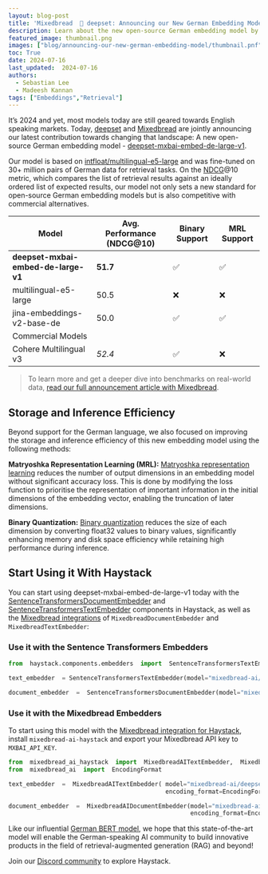 ```yaml
---
layout: blog-post
title: 'Mixedbread  🤝 deepset: Announcing our New German Embedding Model'
description: Learn about the new open-source German embedding model by deepset and mixedbread.ai
featured_image: thumbnail.png
images: ["blog/announcing-our-new-german-embedding-model/thumbnail.pnf"]
toc: True
date: 2024-07-16
last_updated:  2024-07-16
authors:
  - Sebastian Lee
  - Madeesh Kannan
tags: ["Embeddings","Retrieval"]
---	
```


It’s 2024 and yet, most models today are still geared towards English speaking markets. Today, [deepset](https://deepset.ai) and [Mixedbread](https://www.mixedbread.ai/) are jointly announcing our latest contribution towards changing that landscape: A new open-source German embedding model - [deepset-mxbai-embed-de-large-v1](https://huggingface.co/mixedbread-ai/deepset-mxbai-embed-de-large-v1).

Our model is based on [intfloat/multilingual-e5-large](https://huggingface.co/intfloat/multilingual-e5-large) and was fine-tuned on 30+ million pairs of German data for retrieval tasks. On the [NDCG](https://www.evidentlyai.com/ranking-metrics/ndcg-metric)@10 metric, which compares the list of retrieval results against an ideally ordered list of expected results, our model not only sets a new standard for open-source German embedding models but is also competitive with commercial alternatives.  

|Model|Avg. Performance (NDCG@10)|Binary Support|MRL Support|
|-|-|-|-|
|**deepset-mxbai-embed-de-large-v1**|**51.7**|✅|✅|
|multilingual-e5-large|50.5|❌|❌|
|jina-embeddings-v2-base-de|50.0|✅|✅|
|Commercial Models|
|Cohere Multilingual v3| *52.4* |✅|❌|


> To learn more and get a deeper dive into benchmarks on real-world data, [read our full announcement article with Mixedbread]().

## Storage and Inference Efficiency 

Beyond support for the German language, we also focused on improving the storage and inference efficiency of this new embedding model using the following methods:

**Matryoshka Representation Learning (MRL):** [Matryoshka representation learning](https://huggingface.co/blog/matryoshka) reduces the number of output dimensions in an embedding model without significant accuracy loss. This is done by modifying the loss function to prioritise the representation of important information in the initial dimensions of the embedding vector, enabling the truncation of later dimensions.

**Binary Quantization:** [Binary quantization](https://huggingface.co/blog/embedding-quantization)  reduces the size of each dimension by converting float32 values to binary values, significantly enhancing memory and disk space efficiency while retaining high performance during inference.

## Start Using it With Haystack

You can start using deepset-mxbai-embed-de-large-v1 today with the [SentenceTransformersDocumentEmbedder](https://docs.haystack.deepset.ai/docs/sentencetransformersdocumentembedder) and [SentenceTransformersTextEmbedder](https://docs.haystack.deepset.ai/docs/sentencetransformerstextembedder) components in Haystack, as well as the [Mixedbread integrations](https://haystack.deepset.ai/integrations/mixedbread-ai) of `MixedbreadDocumentEmbedder` and `MixedbreadTextEmbedder`:

### Use it with the Sentence Transformers Embedders

```python
from  haystack.components.embedders  import  SentenceTransformersTextEmbedder,  SentenceTransformersDocumentEmbedder

text_embedder  = SentenceTransformersTextEmbedder(model="mixedbread-ai/deepset-mxbai-embed-de-large-v1")

document_embedder  =  SentenceTransformersDocumentEmbedder(model="mixedbread-ai/deepset-mxbai-embed-de-large-v1")
```  

### Use it with the Mixedbread Embedders

To start using this model with the [Mixedbread integration for Haystack](https://haystack.deepset.ai/integrations/mixedbread-ai), install `mixedbread-ai-haystack` and export your Mixedbread API key to `MXBAI_API_KEY`.

```python
from  mixedbread_ai_haystack  import  MixedbreadAITextEmbedder,  MixedbreadAIDocumentEmbedder
from  mixedbread_ai  import  EncodingFormat

text_embedder  =  MixedbreadAITextEmbedder( model="mixedbread-ai/deepset-mxbai-embed-de-large-v1",
                                            encoding_format=EncodingFormat.BINARY)

document_embedder  =  MixedbreadAIDocumentEmbedder(model="mixedbread-ai/deepset-mxbai-embed-de-large-v1",
                                                   encoding_format=EncodingFormat.BINARY)
```  

Like our influential [German BERT model](https://www.deepset.ai/german-bert), we hope that this state-of-the-art model will enable the German-speaking AI community to build innovative products in the field of retrieval-augmented generation (RAG) and beyond!

Join our [Discord community](https://discord.com/invite/VBpFzsgRVF) to explore Haystack.